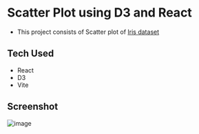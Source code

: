 # Scatter Plot using D3 and React

 - This project consists of Scatter plot of [Iris dataset](https://gist.github.com/Shanmukh459/b5d83c8b7334616ceb7d9bfba7ffeb24)

## Tech Used

- React
- D3
- Vite

## Screenshot

![image](https://github.com/Shanmukh459/Scatterplot-d3/assets/52078988/ac3a5f64-64af-4ff7-a59f-274d6442382a)


